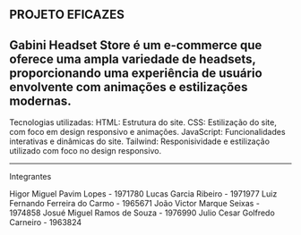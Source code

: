 PROJETO EFICAZES 
--------------------------------------------------
Gabini Headset Store é um e-commerce que oferece uma ampla variedade de headsets,
proporcionando uma experiência de usuário envolvente com animações e estilizações modernas.
---------------------------------------------------
Tecnologias utilizadas:
HTML: Estrutura do site.
CSS: Estilização do site, com foco em design responsivo e animações.
JavaScript: Funcionalidades interativas e dinâmicas do site.
Tailwind: Responisividade e estilização utilizado com foco no design responsivo.


----------------------------------------------------
Integrantes

Higor Miguel Pavim Lopes - 1971780
Lucas Garcia Ribeiro - 1971977
Luiz Fernando Ferreira do Carmo - 1965671
João Victor Marque Seixas - 1974858
Josué Miguel Ramos de Souza - 1976990
Julio Cesar Golfredo Carneiro - 1963824
